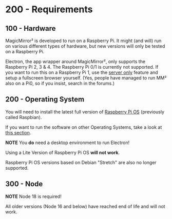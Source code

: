 # 200 - Requirements

## 100 - Hardware

MagicMirror² is developed to run on a Raspberry Pi. It might (and will) run on various different types of hardware, but new versions will only be tested on a Raspberry Pi.

Electron, the app wrapper around MagicMirror², only supports the Raspberry Pi 2, 3 & 4. The Raspberry Pi 0/1 is currently not supported. If you want to run this on a Raspberry Pi 1, use the [server only](https://docs.magicmirror.builders/getting-started/installation.html#server-only) feature and setup a fullscreen browser yourself. (Yes, people have managed to run MM² also on a Pi0, so if you insist, search in the forums.)

## 200 - Operating System

You will need to install the latest full version of [Raspberry Pi OS](https://www.raspberrypi.com/software/) (previously called Raspbian).

If you want to run the software on other Operating Systems, take a look at [this section](https://docs.magicmirror.builders/getting-started/installation.html#other-operating-systems).

**NOTE** You **do** need a desktop environment to run Electron!

Using a Lite Version of Raspberry Pi OS **will not work**.

Raspberry Pi OS versions based on Debian "Stretch" are also no longer supported.

## 300 - Node

**NOTE** Node 18 is required!

All older versions (Node 16 and below) have reached end of life and will not work.
